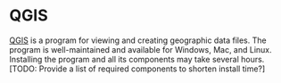 # QGIS

[QGIS](https://qgis.org/) is a program for viewing and creating geographic data files.
The program is well-maintained and available for Windows, Mac, and Linux.
Installing the program and all its components may take several hours.
[TODO: Provide a list of required components to shorten install time?]
